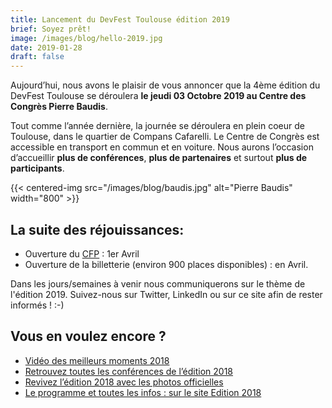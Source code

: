```yaml
---
title: Lancement du DevFest Toulouse édition 2019
brief: Soyez prêt!
image: /images/blog/hello-2019.jpg
date: 2019-01-28
draft: false
---
```


Aujourd’hui, nous avons le plaisir de vous annoncer que la 4ème édition du DevFest Toulouse se déroulera **le jeudi 03 Octobre 2019 au Centre des Congrès Pierre Baudis**.

Tout comme l’année dernière, la journée se déroulera en plein coeur de Toulouse, dans le quartier de Compans Cafarelli. Le Centre de Congrès est accessible en transport en commun et en voiture. Nous aurons l’occasion d’accueillir **plus de conférences**, **plus de partenaires** et surtout **plus de participants**.

{{< centered-img src="/images/blog/baudis.jpg" alt="Pierre Baudis" width="800" >}}

## La suite des réjouissances:

* Ouverture du [CFP](https://conference-hall.io/public/event/HJRThubF4uYPkb7jSUxi) : 1er Avril
* Ouverture de la billetterie (environ 900 places disponibles) : en Avril.

Dans les jours/semaines à venir nous communiquerons sur le thème de l'édition 2019. Suivez-nous sur Twitter, LinkedIn ou sur ce site afin de rester informés ! :-)

## Vous en voulez encore ?

* [Vidéo des meilleurs moments 2018](https://www.youtube.com/watch?v=ZQGRMJzi6yU)
* [Retrouvez toutes les conférences de l’édition 2018](https://www.youtube.com/watch?v=ZQGRMJzi6yU&list=PLuZ_sYdawLiXmCwIYJs7AcBaXmUsVgPMU)
* [Revivez l’édition 2018 avec les photos officielles](https://photos.google.com/share/AF1QipNXrf4emzX-sHvtCLQ6oJOHoTKs-JpNS34QLOQ3J_vQPIwAOS6mA1svo_-EUsLAdA?key=TVY3dlFTMHBkX2tYazR0U0lBTGhJMEpHZWE4UHR3)
* [Le programme et toutes les infos : sur le site Edition 2018](https://2018.devfesttoulouse.fr/)
